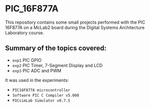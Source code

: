 # PIC_16F877A
This repository contains some small projects performed with the PIC 16F877A on a McLab2 board during the Digital Systems Architecture Laboratory course.

## Summary of the topics covered:
- `exp1` PIC GPIO
- `exp2` PIC Timer, 7-Segment Display and LCD
- `exp3` PIC ADC and PWM

It was used in the experiments:
- `PIC16F877A microcontroller`
- `Software PIC C Compiler v5.008` 
- `PICsimLab Simulator v0.7.5`
